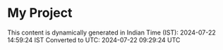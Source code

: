 # My Project

This content is dynamically generated in Indian Time (IST): 2024-07-22 14:59:24 IST
Converted to UTC: 2024-07-22 09:29:24 UTC
